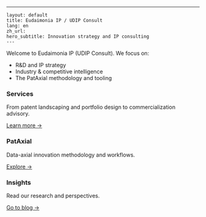 ---
    layout: default
    title: Eudaimonia IP / UDIP Consult
    lang: en
    zh_url: 
    hero_subtitle: Innovation strategy and IP consulting
    ---

Welcome to Eudaimonia IP (UDIP Consult). We focus on:
- R&D and IP strategy
- Industry & competitive intelligence
- The PatAxial methodology and tooling

<div class="card-grid">
  <div class="card"><h3>Services</h3><p>From patent landscaping and portfolio design to commercialization advisory.</p><p><a href="/en/services/">Learn more →</a></p></div>
  <div class="card"><h3>PatAxial</h3><p>Data-axial innovation methodology and workflows.</p><p><a href="/en/pataxial/">Explore →</a></p></div>
  <div class="card"><h3>Insights</h3><p>Read our research and perspectives.</p><p><a href="/en/blog/">Go to blog →</a></p></div>
</div>